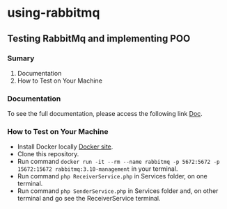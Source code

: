 # using-rabbitmq
## Testing RabbitMq and implementing POO

### Sumary

1. Documentation
2. How to Test on Your Machine

### Documentation
To see the full documentation, please access the following link [Doc](https://www.google.com/).

### How to Test on Your Machine

- Install Docker locally [Docker site](https://docs.docker.com/desktop/).
- Clone this repository.
- Run command `docker run -it --rm --name rabbitmq -p 5672:5672 -p 15672:15672 rabbitmq:3.10-management` in your terminal.
- Run command `php ReceiverService.php` in Services folder, on one terminal.
- Run command `php SenderService.php` in Services folder and, on other terminal and go see the ReceiverService terminal.

